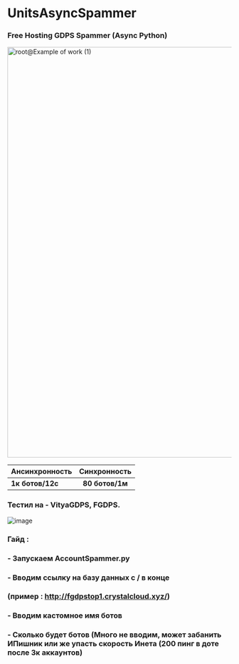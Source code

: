 # UnitsAsyncSpammer

### Free Hosting GDPS Spammer (Async Python)


<img width="920" alt="root@Example of work (1)" src="https://user-images.githubusercontent.com/84383235/200117191-dd944915-359f-4469-a6b3-e7f259a60e61.png">

| Ансинхронность | Синхронность |
|----------------|:---------:|
| **1к ботов/12с** | **80 ботов/1м** |

### Тестил на - VityaGDPS, FGDPS.

![image](https://user-images.githubusercontent.com/84383235/200117774-9356738b-aa66-4c8a-ab7b-615e0d20fa4c.png)

### Гайд :

### - Запускаем AccountSpammer.py

### - Вводим ссылку на базу данных с / в конце
### (пример : http://fgdpstop1.crystalcloud.xyz/)

### - Вводим кастомное имя ботов

### - Сколько будет ботов (Много не вводим, может забанить ИПишник или же упасть скорость Инета (200 пинг в доте после 3к аккаунтов)
